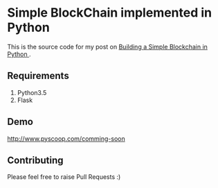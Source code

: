 # Simple BlockChain implemented in Python


This is the source code for my post on [Building a Simple Blockchain in Python
](http://www.pyscoop.com/building-a-simple-blockchain-in-python/). 

## Requirements

1. Python3.5
2. Flask


## Demo

http://www.pyscoop.com/comming-soon


## Contributing

Please feel free to raise Pull Requests :)
